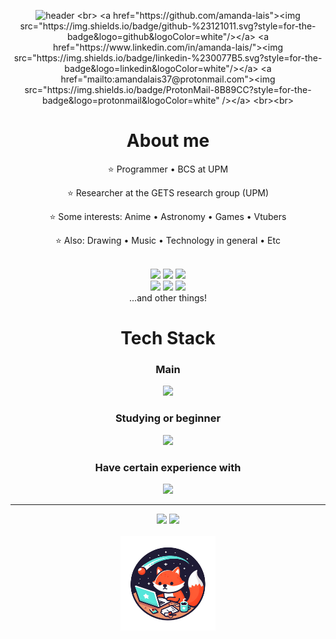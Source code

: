 <div align="center">
  
  ![header](https://capsule-render.vercel.app/api?type=venom&height=300&color=gradient&text=print("Amanda%20Laís")&textBg=false&animation=fadeIn&stroke=000000&strokeWidth=2&section=header)
  <br>
  <a href="https://github.com/amanda-lais"><img src="https://img.shields.io/badge/github-%23121011.svg?style=for-the-badge&logo=github&logoColor=white"/></a>
  <a href="https://www.linkedin.com/in/amanda-lais/"><img src="https://img.shields.io/badge/linkedin-%230077B5.svg?style=for-the-badge&logo=linkedin&logoColor=white"/></a>
  <a href="mailto:amandalais37@protonmail.com"><img src="https://img.shields.io/badge/ProtonMail-8B89CC?style=for-the-badge&logo=protonmail&logoColor=white" /></a>
  <br><br>

<h1>About me</h1>

⭐ Programmer • BCS at UPM

⭐ Researcher at the GETS research group (UPM)

⭐ Some interests: Anime • Astronomy • Games • Vtubers

⭐ Also: Drawing • Music • Technology in general • Etc

<br>
  <img src="https://img.shields.io/badge/Windows-0078D6?style=for-the-badge&logo=windows&logoColor=white"/>
  <img src="https://img.shields.io/badge/Android-3DDC84?style=for-the-badge&logo=android&logoColor=white"/>
  <img src="https://img.shields.io/badge/Vivaldi-EF3939?style=for-the-badge&logo=Vivaldi&logoColor=white"/>
  <br>
  <img src="https://img.shields.io/badge/Obsidian-%23483699.svg?style=for-the-badge&logo=obsidian&logoColor=white"/>
  <img src="https://img.shields.io/badge/Microsoft_Office-D83B01?style=for-the-badge&logo=microsoft-office&logoColor=white"/>
  <img src="https://img.shields.io/badge/Trello-%23026AA7.svg?style=for-the-badge&logo=Trello&logoColor=white"/>
  <br><a> ...and other things!</a>

  <h1>Tech Stack</h1>
  <h3>Main</h3>
  <a href="https://skillicons.dev">
    <img src="https://skillicons.dev/icons?i=py,c,cpp,md,latex"/>
  </a>
  <h3>Studying or beginner</h3>
  <a href="https://skillicons.dev">
    <img src="https://skillicons.dev/icons?i=godot,js"/>
  </a>
  <h3>Have certain experience with</h3>
  <a href="https://skillicons.dev">
    <img src="https://skillicons.dev/icons?i=arduino,html,css,java,aws,figma,ai,replit" />
  </a>
  
----
  
  ![](https://github-readme-stats.vercel.app/api/top-langs/?username=amanda-lais&theme=dark&hide_border=false&include_all_commits=true&count_private=true&layout=compact)
  ![](https://github-readme-stats.vercel.app/api?username=amanda-lais&theme=dark&hide_border=false&include_all_commits=true&count_private=true)
  <br><br>
  <img src="https://github.com/amanda-lais/amanda-lais/blob/main/assets/LogobyDesigner%20(2).png" width="30%"/>
  
</div>

